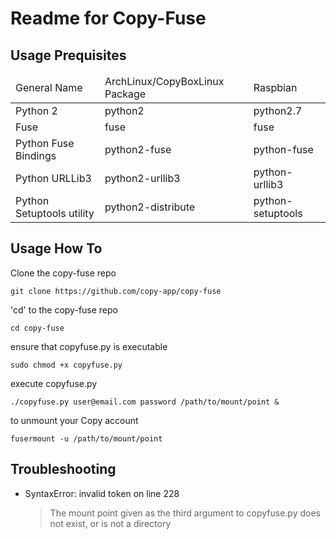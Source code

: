 # Readme for Copy-Fuse

## Usage Prequisites

<table>
    <thead>
	<tr>
	    <td>General Name</td>
	    <td>ArchLinux/CopyBoxLinux Package</td>
		<td>Raspbian</td>
	</tr>
    </thead>
    <tbody>
	<tr>
	    <td>Python 2</td>
	    <td>python2</td>
		<td>python2.7</td>
	</tr>
	<tr>
	    <td>Fuse</td>
	    <td>fuse</td>
		<td>fuse</td>
	</tr>
	<tr>
	    <td>Python Fuse Bindings</td>
	    <td>python2-fuse</td>
		<td>python-fuse</td>
	</tr>
	<tr>
	    <td>Python URLLib3</td>
	    <td>python2-urllib3</td>
		<td>python-urllib3</td>
	</tr>
	<tr>
	    <td>Python Setuptools utility</td>
	    <td>python2-distribute</td>
		<td>python-setuptools</td>
	</tr>
    </tbody>
</table>

## Usage How To

Clone the copy-fuse repo

	git clone https://github.com/copy-app/copy-fuse

'cd' to the copy-fuse repo

   	cd copy-fuse

ensure that copyfuse.py is executable

   	sudo chmod +x copyfuse.py

execute copyfuse.py

   	./copyfuse.py user@email.com password /path/to/mount/point &

to unmount your Copy account

	fusermount -u /path/to/mount/point

## Troubleshooting

- SyntaxError: invalid token on line 228

  > The mount point given as the third argument to copyfuse.py does not exist, or is not a directory
